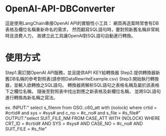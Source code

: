 # OpenAI-API-DBConverter
這是使用LangChain串接OpenAI API的實驗性小工具：
網頁再造案時常會有DB表格及欄位名稱重新命名的需求，
然而翻寫SQL語句時，要對照新舊名稱非常耗時且浪費人力，
故建立此工具讓OpenAI對SQL語句自動進行轉換。

# 使用方式
Step1.需訂閱OpenAI API服務，並且提供API KEY給轉換器
Step2.提供轉換器新舊DB名稱的參考對照表(請參照DataRewriteExample.csv)
Step3.開始執行轉換器，並輸入欲轉換之SQL語句。
      轉換器將解析SQL語句之表格名稱及屬於該表格下之欄位名稱，
      隨後至對照表中找出對應之新表格及新欄位名稱，
      並將SQL語句進行轉換為新名稱之寫法。

ex.
INPUT:" select  s_filenm 	from GSO..c60_att with (nolock) 		where crtid = #crtid#   and sys = #sys#  and c_no = #c_no#    and s_file = #s_file#"
OUTPUT:"select  SUIT_FILE_NM  FROM  CASE_ATT  WITH  (NOLOCK)  WHERE CRT_ID = #crtid#  AND SYS = #sys#  AND CASE_NO = #c_no# AND SUIT_FILE = #s_file"


